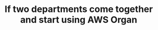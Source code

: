 ---
layout: answer
title: "If two departments come together and start using AWS Organ"
blurb: "There are two important exam objectives that deal with AWS Organizations, Consolidated Billing and Reserved Instances Describe Reserved-Instances beh"
quid: 67
---